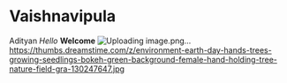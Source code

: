 # Vaishnavipula
Adityan
 *Hello*
 **Welcome**
![Uploading image.png…]()
https://thumbs.dreamstime.com/z/environment-earth-day-hands-trees-growing-seedlings-bokeh-green-background-female-hand-holding-tree-nature-field-gra-130247647.jpg
